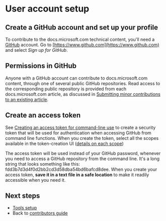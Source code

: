 # User account setup

## Create a GitHub account and set up your profile

To contribute to the docs.microsoft.com technical content, you'll need a [GitHub](https://www.github.com) account. Go to [https://www.github.com](https://www.github.com) and select *Sign up for GitHub*.

## Permissions in GitHub

Anyone with a GitHub account can contribute to docs.microsoft.com content, through one of several public GitHub repositories. Read access to the corresponding public repository is provided from each docs.microsoft.com article, as discussed in [Submitting minor contributions to an existing article](minor-contributions.md).

## Create an access token

See [Creating an access token for command-line use](https://help.github.com/articles/creating-an-access-token-for-command-line-use/) to create a security token that will be used for authentication when accessing GitHub from command line functions. When you create the token, select all the scopes available in the token-creation UI ([details on each scope](https://developer.github.com/v3/oauth/#scopes))

The access token will be used instead of your GitHub password, whenever you need to access a GitHub repository from the command line. It's a long string that looks something like this:  fdd3b7d3d4f0d2bb2cd3d58dba54bd6bafcd8dee. When you create your access token, **save it in a text file in a safe location** to make it readily accessible when you need it.

## Next steps
- [Tools setup](./tools-setup.md) 
- Back to [contributors guide](./readme.md)
